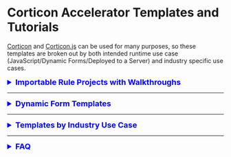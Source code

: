 # Corticon Accelerator Templates and Tutorials

[Corticon](https://www.progress.com/corticon) and [Corticon.js](https://www.progress.com/corticon-js) can be used for many purposes, so these templates are broken out by both intended runtime use case (JavaScript/Dynamic Forms/Deployed to a Server) and industry specific use cases. 

<div class="accordion">

<details>
<summary style=" font-weight: bold; font-size: large; color: 0000ff">Importable Rule Projects with Walkthroughs</summary>

### All Rule Project Templates

#### [Calculate Compound Interest](templates/Calculate-Compound-Interest/README.md)

#### [Commission Calculations](templates/Commission-Calculations/README.md)

#### [Hazardous Gas First Order Decay](templates/Hazardous-Gas/README.md)

#### [IPv4 Validation](templates/IPv4-Validation/README.md)

#### [Matchmaking](templates/Matchmaking/README.md)

#### [Oyster Harvesting](templates/Oyster-Harvesting/README.md)

#### [Postage Calculation](templates/Postage-Calculation/README.md).

#### [Sunrise Sunset REST API](Sunrise-Sunset-REST-API/README.md)

#### [Who will be the heir to the throne](Who-is-Heir-to-throne/README.md)

#### [Who won the race](Who-Won-The-Race/README.md)


#### [Work Scheduling Outside of Weekends and Holidays](templates/Working-Days/README.md)


#### [Pharmaceutical Dosing](templates/Pharmaceutical-Dosing/README.md)


#### [Cargo Shipping](templates/Iterating-Collections/README.md)

</div>

<hr>

<div class="accordion">

<details>
<summary style=" font-weight: bold; font-size: large; color: 0000ff">Dynamic Form Templates</summary>

  Rule Project templates for use in Corticon.js Studio, and generated into a JavaScript Decision Function driving client-side dynamic form behavior

#### [Car Insurance Application](templates/Car-Insurance/README.md)
#### [Registration for a conference](templates/Conference-Registration/README.md)
#### [Country State City Selector](templates/Country-State-City-Selector/README.md)
#### [Type 2 Diabetes Risk](templates/Diabetes-Risk-Score-(Type-2)/README.md)
#### [What's wrong with my plant?](templates/Plant-Clinic/README.md)
#### [Select Vehicle Model based on make, year based on both](Select-Vehicle-Model-Make-Year/README.md)
#### [Calculate Income Tax Bill](templates/US-2021-Income-Tax-Calculator/README.md)

</details>

<hr>

<details>
<summary style="font-weight: bold; font-size: large; color: 0000ff">Templates by Industry Use Case</summary>

  <h2>Clinical Decision Support</h2>
  *  <a href="templates/Pharmaceutical-Dosing/README.md">Pharmaceutical Dosing</a> 

<h2>Financial Services</h2>
  *  <a href="templates/Calculate-Compound-Interest/README.md">Calculate Compound Interest</a> 
</details>
<hr>

<details>
<summary style="font-weight: bold; font-size: large; color: 0000ff">FAQ</summary>
<br>
<details>

<summary> How do I import a rule project into Corticon Studio or Corticon.js Studio? </summary>

<div align="left">
    
<iframe width="560" height="315" src="https://www.youtube.com/embed/J4Mizdn3cEk" title="YouTube video player" frameborder="0" allow="accelerometer; autoplay; clipboard-write; encrypted-media; gyroscope; picture-in-picture; web-share" allowfullscreen></iframe>
 
 </div>

</details>

